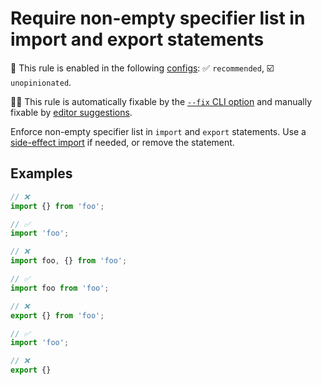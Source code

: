 # Require non-empty specifier list in import and export statements

💼 This rule is enabled in the following [configs](https://github.com/sindresorhus/eslint-plugin-unicorn#recommended-config): ✅ `recommended`, ☑️ `unopinionated`.

🔧💡 This rule is automatically fixable by the [`--fix` CLI option](https://eslint.org/docs/latest/user-guide/command-line-interface#--fix) and manually fixable by [editor suggestions](https://eslint.org/docs/latest/use/core-concepts#rule-suggestions).

<!-- end auto-generated rule header -->
<!-- Do not manually modify this header. Run: `npm run fix:eslint-docs` -->

Enforce non-empty specifier list in `import` and `export` statements. Use a [side-effect import](https://developer.mozilla.org/en-US/docs/Web/JavaScript/Reference/Statements/import#import_a_module_for_its_side_effects_only) if needed, or remove the statement.

## Examples

```js
// ❌
import {} from 'foo';

// ✅
import 'foo';
```

```js
// ❌
import foo, {} from 'foo';

// ✅
import foo from 'foo';
```

```js
// ❌
export {} from 'foo';

// ✅
import 'foo';
```

```js
// ❌
export {}
```
